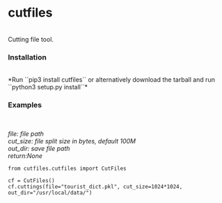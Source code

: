 # cutfiles
<br />
Cutting file tool.

### Installation
<br />
*Run ``pip3 install cutfiles`` or alternatively download the tarball and run ``python3 setup.py install``*


### Examples
<br />

*file: file path
<br />
cut_size: file split size in bytes, default 100M
<br />
out_dir: save file path
<br />
return:None*
<br />
```
from cutfiles.cutfiles import CutFiles

cf = CutFiles()
cf.cuttings(file="tourist_dict.pkl", cut_size=1024*1024, out_dir="/usr/local/data/")
```
